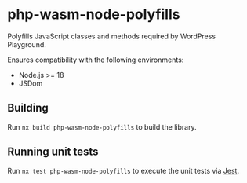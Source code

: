 # php-wasm-node-polyfills

Polyfills JavaScript classes and methods required by WordPress Playground.

Ensures compatibility with the following environments:

-   Node.js >= 18
-   JSDom

## Building

Run `nx build php-wasm-node-polyfills` to build the library.

## Running unit tests

Run `nx test php-wasm-node-polyfills` to execute the unit tests via [Jest](https://jestjs.io).
